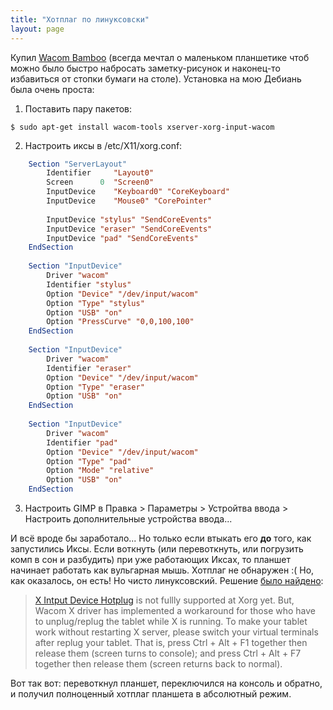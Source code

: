 ```yaml
---
title: "Хотплаг по линуксовски"
layout: page 
---
```

Купил [Wacom Bamboo](http://www.wacom.eu/index2.asp?lang=ru&pid=220) (всегда мечтал о маленьком планшетике чтоб можно было быстро набросать заметку-рисунок и наконец-то избавиться от стопки бумаги на столе). Установка на мою Дебиань была очень проста:

  1. Поставить пару пакетов: 
    
    $ sudo apt-get install wacom-tools xserver-xorg-input-wacom

  2. Настроить иксы в /etc/X11/xorg.conf: 
    
```xorg
    Section "ServerLayout"
        Identifier     "Layout0"
        Screen      0  "Screen0"
        InputDevice    "Keyboard0" "CoreKeyboard"
        InputDevice    "Mouse0" "CorePointer"
    
    	InputDevice "stylus" "SendCoreEvents"
    	InputDevice "eraser" "SendCoreEvents"
    	InputDevice "pad" "SendCoreEvents"
    EndSection
    
    Section "InputDevice"
    	Driver "wacom"
    	Identifier "stylus"
    	Option "Device" "/dev/input/wacom"
    	Option "Type" "stylus"
    	Option "USB" "on"
    	Option "PressCurve" "0,0,100,100"
    EndSection
    
    Section "InputDevice"
    	Driver "wacom"
    	Identifier "eraser"
    	Option "Device" "/dev/input/wacom"
    	Option "Type" "eraser"
    	Option "USB" "on"
    EndSection
    
    Section "InputDevice"
    	Driver "wacom"
    	Identifier "pad"
    	Option "Device" "/dev/input/wacom"
    	Option "Type" "pad"
    	Option "Mode" "relative"
    	Option "USB" "on"
    EndSection
```

  3. Настроить GIMP в Правка > Параметры > Устройтва ввода > Настроить дополнительные устройства ввода...

И всё вроде бы заработало... Но только если втыкать его **до** того, как запустились Иксы. Если воткнуть (или перевоткнуть, или погрузить комп в сон и разбудить) при уже работающих Иксах, то планшет начинает работать как вульгарная мышь. Хотплаг не обнаружен :( Но, как оказалось, он есть! Но чисто линуксовский. Решение [было найдено](http://linuxwacom.sourceforge.net/index.php/faq#HOTPLUG):

> [X Intput Device Hotplug](http://wiki.x.org/wiki/XInputHotplug) is not fullly supported at Xorg yet. But, Wacom X driver has implemented a workaround for those who have to unplug/replug the tablet while X is running. To make your tablet work without restarting X server, please switch your virtual terminals after replug your tablet. That is, press Ctrl + Alt + F1 together then release them (screen turns to console); and press Ctrl + Alt + F7 together then release them (screen returns back to normal).

Вот так вот: перевоткнул планшет, переключился на консоль и обратно, и получил полноценный хотплаг планшета в абсолютный режим.
